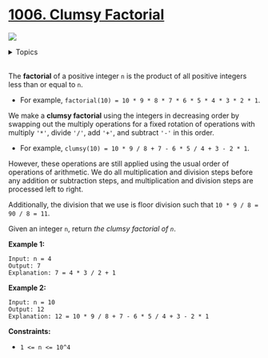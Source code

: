 # [1006. Clumsy Factorial](https://leetcode-cn.com/problems/clumsy-factorial/)

![](https://img.shields.io/badge/Difficulty-Medium-F8AF40.svg)

<details>
<summary>Topics</summary>

* [`Stack`](https://leetcode-cn.com/tag/stack/)
* [`Math`](https://leetcode-cn.com/tag/math/)
* [`Simulation`](https://leetcode-cn.com/tag/simulation/)

</details>
<br />

The **factorial** of a positive integer `n` is the product of all positive integers less than or equal to `n`.

+ For example, `factorial(10) = 10 * 9 * 8 * 7 * 6 * 5 * 4 * 3 * 2 * 1`.

We make a **clumsy factorial** using the integers in decreasing order by swapping out the multiply operations for a fixed rotation of operations with multiply `'*'`, divide `'/'`, add `'+'`, and subtract `'-'` in this order.

 + For example, `clumsy(10) = 10 * 9 / 8 + 7 - 6 * 5 / 4 + 3 - 2 * 1`.

However, these operations are still applied using the usual order of operations of arithmetic. We do all multiplication and division steps before any addition or subtraction steps, and multiplication and division steps are processed left to right.

Additionally, the division that we use is floor division such that `10 * 9 / 8 = 90 / 8 = 11`.

Given an integer `n`, return *the clumsy factorial of `n`*.


**Example 1:**

```
Input: n = 4
Output: 7
Explanation: 7 = 4 * 3 / 2 + 1
```

**Example 2:**

```
Input: n = 10
Output: 12
Explanation: 12 = 10 * 9 / 8 + 7 - 6 * 5 / 4 + 3 - 2 * 1
```

**Constraints:**

 + `1 <= n <= 10^4`
